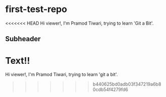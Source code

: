 # first-test-repo
<<<<<<< HEAD
Hi viewer!, I'm Pramod Tiwari, trying to learn 'Git a Bit'.

## Subheader 

Text!!
=======
Hi viewer!, I'm Pramod Tiwari, trying to learn 'git a bit'.
>>>>>>> b440625bd0adb03f347219a6b80cdb54f4279fd6
